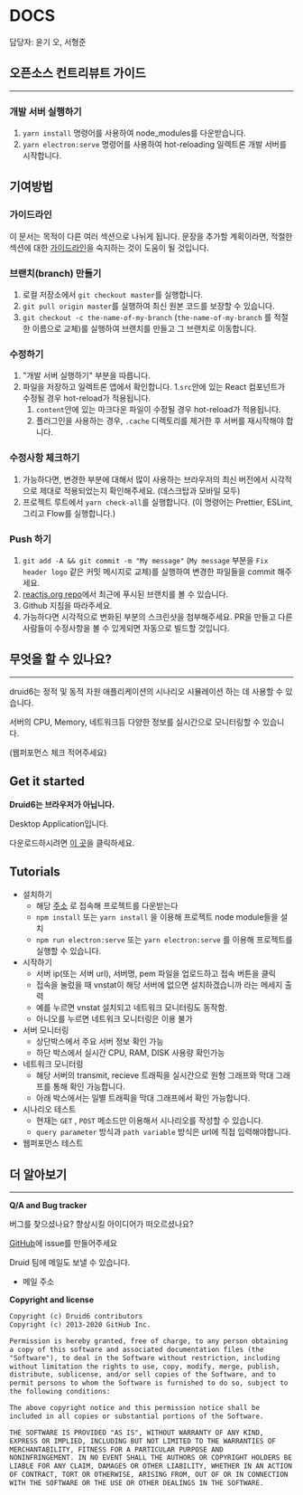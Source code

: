 # DOCS

담당자: 윤기 오, 서형준


## 오픈소스 컨트리뷰트 가이드

---

### **개발 서버 실행하기**

1. `yarn install` 명령어를 사용하여 node_modules를 다운받습니다.
2. `yarn electron:serve` 명령어를 사용하여 hot-reloading 일렉트론 개발 서버를 시작합니다.

## **기여방법**

### **가이드라인**

이 문서는 목적이 다른 여러 섹션으로 나뉘게 됩니다. 문장을 추가할 계획이라면, 적절한 섹션에 대한 [가이드라인](https://github.com/reactjs/reactjs.org/blob/main/CONTRIBUTING.md#guidelines-for-text)을 숙지하는 것이 도움이 될 것입니다.

### **브랜치(branch) 만들기**

1. 로컬 저장소에서 `git checkout master`를 실행합니다.
2. `git pull origin master`를 실행하여 최신 원본 코드를 보장할 수 있습니다.
3. `git checkout -c the-name-of-my-branch` (`the-name-of-my-branch` 를 적절한 이름으로 교체)를 실행하여 브랜치를 만들고 그 브랜치로 이동합니다.

### **수정하기**

1. "개발 서버 실행하기" 부분을 따릅니다.
2. 파일을 저장하고 일렉트론 앱에서 확인합니다. 
   1.`src`안에 있는 React 컴포넌트가 수정될 경우 hot-reload가 적용됩니다.
    1. `content`안에 있는 마크다운 파일이 수정될 경우 hot-reload가 적용됩니다.
    2. 플러그인을 사용하는 경우, `.cache` 디렉토리를 제거한 후 서버를 재시작해야 합니다.

### **수정사항 체크하기**

1. 가능하다면, 변경한 부분에 대해서 많이 사용하는 브라우저의 최신 버전에서 시각적으로 제대로 적용되었는지 확인해주세요. (데스크탑과 모바일 모두)
2. 프로젝트 루트에서 `yarn check-all`를 실행합니다. (이 명령어는 Prettier, ESLint, 그리고 Flow를 실행합니다.)

### **Push 하기**

1. `git add -A && git commit -m "My message"` (`My message` 부분을 `Fix header logo` 같은 커밋 메시지로 교체)를 실행하여 변경한 파일들을 commit 해주세요.
2. [reactjs.org repo](https://github.com/reactjs/reactjs.org)에서 최근에 푸시된 브랜치를 볼 수 있습니다.
3. Github 지침을 따라주세요.
4. 가능하다면 시각적으로 변화된 부분의 스크린샷을 첨부해주세요. PR을 만들고 다른사람들이 수정사항을 볼 수 있게되면 자동으로 빌드할 것입니다.

## 무엇을 할 수 있나요?

---

druid6는 정적 및 동적 자원 애플리케이션의 시나리오 시뮬레이션 하는 데 사용할 수 있습니다.

서버의 CPU, Memory, 네트워크등 다양한 정보를 실시간으로 모니터링할 수 있습니다. 

(웹퍼포먼스 체크 적어주세요)

## Get it started

**Druid6는 브라우저가 아닙니다.**

Desktop Application입니다.

다운로드하시려면 [이 곳](https://www.notion.so/1502ff515ea749879beb858d157a836b)을 클릭하세요.

## Tutorials

- 설치하기
    - 해당 [주소](http://naver/com) 로 접속해 프로젝트를 다운받는다
    - `npm install` 또는 `yarn install` 을 이용해 프로젝트 node module들을 설치
    - `npm run electron:serve` 또는 `yarn electron:serve` 를 이용해 프로젝트를 실행할 수 있습니다.
- 시작하기
    - 서버 ip(또는 서버 url), 서버명, pem 파일을 업로드하고 접속 버튼을 클릭
    - 접속을 눌렀을 때 vnstat이 해당 서버에 없으면 설치하겠습니까 라는 메세지 출력
    - 예를 누르면 vnstat 설치되고 네트워크 모니터링도 동작함.
    - 아니오를 누르면 네트워크 모니터링은 이용 불가
- 서버 모니터링
    - 상단박스에서 주요 서버 정보 확인 가능
    - 하단 박스에서 실시간 CPU, RAM, DISK 사용량 확인가능
- 네트워크 모니터링
    - 해당 서버의 transmit, recieve 트래픽을 실시간으로 원형 그래프와 막대 그래프를 통해 확인 가능합니다.
    - 아래 박스에서는 일별 트래픽을 막대 그래프에서 확인 가능합니다.
- 시나리오 테스트
    - 현재는 `GET` , `POST` 메소드만 이용해서 시나리오를 작성할 수 있습니다.
    - `query parameter` 방식과 `path variable` 방식은 url에 직접 입력해야합니다.
- 웹퍼포먼스 테스트

## 더 알아보기

---

****Q/A and Bug tracker****

버그를 찾으셨나요? 향상시킬 아이디어가 떠오르셨나요?

 [GitHub](https://github.com)에 issue를 만들어주세요

Druid 팀에 메일도 보낼 수 있습니다.

- 메일 주소

****Copyright and license****

```html
Copyright (c) Druid6 contributors
Copyright (c) 2013-2020 GitHub Inc.

Permission is hereby granted, free of charge, to any person obtaining
a copy of this software and associated documentation files (the
"Software"), to deal in the Software without restriction, including
without limitation the rights to use, copy, modify, merge, publish,
distribute, sublicense, and/or sell copies of the Software, and to
permit persons to whom the Software is furnished to do so, subject to
the following conditions:

The above copyright notice and this permission notice shall be
included in all copies or substantial portions of the Software.

THE SOFTWARE IS PROVIDED "AS IS", WITHOUT WARRANTY OF ANY KIND,
EXPRESS OR IMPLIED, INCLUDING BUT NOT LIMITED TO THE WARRANTIES OF
MERCHANTABILITY, FITNESS FOR A PARTICULAR PURPOSE AND
NONINFRINGEMENT. IN NO EVENT SHALL THE AUTHORS OR COPYRIGHT HOLDERS BE
LIABLE FOR ANY CLAIM, DAMAGES OR OTHER LIABILITY, WHETHER IN AN ACTION
OF CONTRACT, TORT OR OTHERWISE, ARISING FROM, OUT OF OR IN CONNECTION
WITH THE SOFTWARE OR THE USE OR OTHER DEALINGS IN THE SOFTWARE.
```